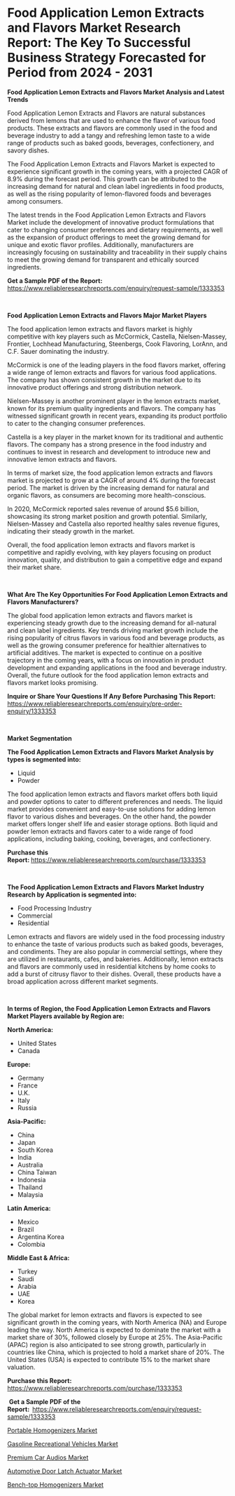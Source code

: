 <p><h1>Food Application Lemon Extracts and Flavors Market Research Report: The Key To Successful Business Strategy Forecasted for Period from 2024 - 2031</h1></p><p><strong>Food Application Lemon Extracts and Flavors Market Analysis and Latest Trends</strong></p>
<p><p>Food Application Lemon Extracts and Flavors are natural substances derived from lemons that are used to enhance the flavor of various food products. These extracts and flavors are commonly used in the food and beverage industry to add a tangy and refreshing lemon taste to a wide range of products such as baked goods, beverages, confectionery, and savory dishes.</p><p>The Food Application Lemon Extracts and Flavors Market is expected to experience significant growth in the coming years, with a projected CAGR of 8.9% during the forecast period. This growth can be attributed to the increasing demand for natural and clean label ingredients in food products, as well as the rising popularity of lemon-flavored foods and beverages among consumers.</p><p>The latest trends in the Food Application Lemon Extracts and Flavors Market include the development of innovative product formulations that cater to changing consumer preferences and dietary requirements, as well as the expansion of product offerings to meet the growing demand for unique and exotic flavor profiles. Additionally, manufacturers are increasingly focusing on sustainability and traceability in their supply chains to meet the growing demand for transparent and ethically sourced ingredients.</p></p>
<p><strong>Get a Sample PDF of the Report:&nbsp;</strong> <a href="https://www.reliableresearchreports.com/enquiry/request-sample/1333353">https://www.reliableresearchreports.com/enquiry/request-sample/1333353</a></p>
<p>&nbsp;</p>
<p><strong>Food Application Lemon Extracts and Flavors Major Market Players</strong></p>
<p><p>The food application lemon extracts and flavors market is highly competitive with key players such as McCormick, Castella, Nielsen-Massey, Frontier, Lochhead Manufacturing, Steenbergs, Cook Flavoring, LorAnn, and C.F. Sauer dominating the industry.</p><p>McCormick is one of the leading players in the food flavors market, offering a wide range of lemon extracts and flavors for various food applications. The company has shown consistent growth in the market due to its innovative product offerings and strong distribution network.</p><p>Nielsen-Massey is another prominent player in the lemon extracts market, known for its premium quality ingredients and flavors. The company has witnessed significant growth in recent years, expanding its product portfolio to cater to the changing consumer preferences.</p><p>Castella is a key player in the market known for its traditional and authentic flavors. The company has a strong presence in the food industry and continues to invest in research and development to introduce new and innovative lemon extracts and flavors.</p><p>In terms of market size, the food application lemon extracts and flavors market is projected to grow at a CAGR of around 4% during the forecast period. The market is driven by the increasing demand for natural and organic flavors, as consumers are becoming more health-conscious.</p><p>In 2020, McCormick reported sales revenue of around $5.6 billion, showcasing its strong market position and growth potential. Similarly, Nielsen-Massey and Castella also reported healthy sales revenue figures, indicating their steady growth in the market.</p><p>Overall, the food application lemon extracts and flavors market is competitive and rapidly evolving, with key players focusing on product innovation, quality, and distribution to gain a competitive edge and expand their market share.</p></p>
<p>&nbsp;</p>
<p><strong>What Are The Key Opportunities For Food Application Lemon Extracts and Flavors Manufacturers?</strong></p>
<p><p>The global food application lemon extracts and flavors market is experiencing steady growth due to the increasing demand for all-natural and clean label ingredients. Key trends driving market growth include the rising popularity of citrus flavors in various food and beverage products, as well as the growing consumer preference for healthier alternatives to artificial additives. The market is expected to continue on a positive trajectory in the coming years, with a focus on innovation in product development and expanding applications in the food and beverage industry. Overall, the future outlook for the food application lemon extracts and flavors market looks promising.</p></p>
<p><strong>Inquire or Share Your Questions If Any Before Purchasing This Report:</strong> <a href="https://www.reliableresearchreports.com/enquiry/pre-order-enquiry/1333353">https://www.reliableresearchreports.com/enquiry/pre-order-enquiry/1333353</a></p>
<p>&nbsp;</p>
<p><strong>Market Segmentation</strong></p>
<p><strong>The Food Application Lemon Extracts and Flavors Market Analysis by types is segmented into:</strong></p>
<p><ul><li>Liquid</li><li>Powder</li></ul></p>
<p><p>The food application lemon extracts and flavors market offers both liquid and powder options to cater to different preferences and needs. The liquid market provides convenient and easy-to-use solutions for adding lemon flavor to various dishes and beverages. On the other hand, the powder market offers longer shelf life and easier storage options. Both liquid and powder lemon extracts and flavors cater to a wide range of food applications, including baking, cooking, beverages, and confectionery.</p></p>
<p><strong>Purchase this Report:&nbsp;</strong><a href="https://www.reliableresearchreports.com/purchase/1333353">https://www.reliableresearchreports.com/purchase/1333353</a></p>
<p>&nbsp;</p>
<p><strong>The Food Application Lemon Extracts and Flavors Market Industry Research by Application is segmented into:</strong></p>
<p><ul><li>Food Processing Industry</li><li>Commercial</li><li>Residential</li></ul></p>
<p><p>Lemon extracts and flavors are widely used in the food processing industry to enhance the taste of various products such as baked goods, beverages, and condiments. They are also popular in commercial settings, where they are utilized in restaurants, cafes, and bakeries. Additionally, lemon extracts and flavors are commonly used in residential kitchens by home cooks to add a burst of citrusy flavor to their dishes. Overall, these products have a broad application across different market segments.</p></p>
<p>&nbsp;</p>
<p><strong>In terms of Region, the Food Application Lemon Extracts and Flavors Market Players available by Region are:</strong></p>
<p>
    <p> <strong> North America: </strong>
        <ul>
            <li>United States</li>
            <li>Canada</li>
        </ul>
        </p> 
    <p> <strong> Europe: </strong>
        <ul>
            <li>Germany</li>
            <li>France</li>
            <li>U.K.</li>
            <li>Italy</li>
            <li>Russia</li>
        </ul>
        </p> 
    <p> <strong> Asia-Pacific: </strong>
        <ul>
            <li>China</li>
            <li>Japan</li>
            <li>South Korea</li>
            <li>India</li>
            <li>Australia</li>
            <li>China Taiwan</li>
            <li>Indonesia</li>
            <li>Thailand</li>
            <li>Malaysia</li>
        </ul>
        </p> 
    <p> <strong> Latin America: </strong>
        <ul>
            <li>Mexico</li>
            <li>Brazil</li>
            <li>Argentina Korea</li>
            <li>Colombia</li>
        </ul>
        </p> 
    <p> <strong> Middle East & Africa: </strong>
        <ul>
            <li>Turkey</li>
            <li>Saudi</li>
            <li>Arabia</li>
            <li>UAE</li>
            <li>Korea</li>
        </ul>
    </p>
    </p>
<p><p>The global market for lemon extracts and flavors is expected to see significant growth in the coming years, with North America (NA) and Europe leading the way. North America is expected to dominate the market with a market share of 30%, followed closely by Europe at 25%. The Asia-Pacific (APAC) region is also anticipated to see strong growth, particularly in countries like China, which is projected to hold a market share of 20%. The United States (USA) is expected to contribute 15% to the market share valuation.</p></p>
<p><strong>Purchase this Report: </strong><a href="https://www.reliableresearchreports.com/purchase/1333353">https://www.reliableresearchreports.com/purchase/1333353</a></p>
<p>&nbsp;<strong>Get a Sample PDF of the Report:&nbsp;&nbsp;</strong><a href="https://www.reliableresearchreports.com/enquiry/request-sample/1333353">https://www.reliableresearchreports.com/enquiry/request-sample/1333353</a></p>
<p><strong></strong></p>
<p><p><a href="https://github.com/jhcraigie/Market-Research-Report-List-2/blob/main/portable-homogenizers-market.md">Portable Homogenizers Market</a></p><p><a href="https://github.com/sonuprakash1/Market-Research-Report-List-1/blob/main/gasoline-recreational-vehicles-market.md">Gasoline Recreational Vehicles Market</a></p><p><a href="https://github.com/PeterParrish5/Market-Research-Report-List-3/blob/main/premium-car-audios-market.md">Premium Car Audios Market</a></p><p><a href="https://github.com/Whitneyboyettebo9kiw7yr13/Market-Research-Report-List-1/blob/main/automotive-door-latch-actuator-market.md">Automotive Door Latch Actuator Market</a></p><p><a href="https://github.com/laholand/Market-Research-Report-List-2/blob/main/bench-top-homogenizers-market.md">Bench-top Homogenizers Market</a></p></p>